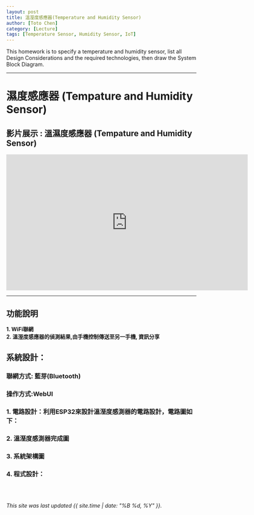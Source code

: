 ```yaml
---
layout: post
title: 溫溼度感應器(Temperature and Humidity Sensor)
author: [Toto Chen]
category: [Lecture]
tags: [Temperature Sensor, Humidity Sensor, IoT]
---
```


This homework is to specify a temperature and humidity sensor, list all Design Considerations and the required technologies, then draw the System Block Diagram.

---

# 濕度感應器 (Tempature and Humidity Sensor)

## 影片展示 : 溫濕度感應器 (Tempature and Humidity Sensor)

<div align="center">
<iframe width="640" height="360" src="https://www.youtube.com/embed/LnylPsm3WLg" title="HTU21 Sensor Load" frameborder="0" allow="accelerometer; autoplay; clipboard-write; encrypted-media; gyroscope; picture-in-picture; web-share" allowfullscreen></iframe>

</div>

---

## 功能說明
**1. WiFi聯網** <br>
**2. 溫溼度感應器的偵測結果,由手機控制傳送至另一手機, 資訊分享** <br>


## 系統設計：
### 聯網方式: 藍芽(Bluetooth)
### 操作方式:WebUI
### 

### 1. 電路設計：利用ESP32來設計溫溼度感測器的電路設計，電路圖如下：


### 2. 溫溼度感測器完成圖 


### 3. 系統架構圖 




### 4. 程式設計： 




<br>
<br>

*This site was last updated {{ site.time | date: "%B %d, %Y" }}.*


